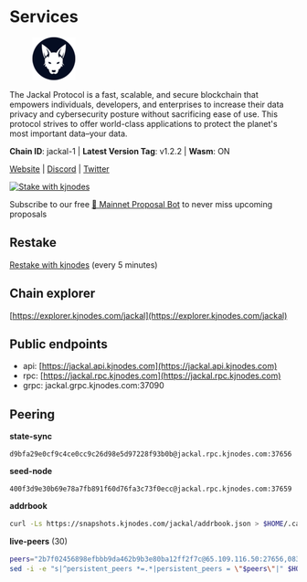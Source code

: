 # Services

<figure><img src="https://raw.githubusercontent.com/kj89/cosmos-images/main/logos/jackal.png" alt=""><figcaption></figcaption></figure>

The Jackal Protocol is a fast, scalable, and secure blockchain that empowers  individuals, developers, and enterprises to increase their data privacy and  cybersecurity posture without sacrificing ease of use. This protocol strives  to offer world-class applications to protect the planet's most important data–your data.

**Chain ID**: jackal-1 | **Latest Version Tag**: v1.2.2 | **Wasm**: ON

[Website](https://jackalprotocol.com) | [Discord](https://discord.com/invite/5GKym3p6rj) | [Twitter](https://twitter.com/Jackal_Protocol)

[![Stake with kjnodes](https://i.ibb.co/cr44Q8j/button-stake-with-kjnodes.png)](https://restake.app/jackal/jklvaloper1tr3wm3mdkz0tda6t7vavqnn7fe2g4un0f67xmt)

Subscribe to our free [🤖 Mainnet Proposal Bot](https://t.me/kjnodes_proposal_bot) to never miss upcoming proposals

## Restake

[Restake with kjnodes](https://restake.app/jackal/jklvaloper1tr3wm3mdkz0tda6t7vavqnn7fe2g4un0f67xmt) (every 5 minutes)
## Chain explorer
[https://explorer.kjnodes.com/jackal](https://explorer.kjnodes.com/jackal)

## Public endpoints

* api: [https://jackal.api.kjnodes.com](https://jackal.api.kjnodes.com)
* rpc: [https://jackal.rpc.kjnodes.com](https://jackal.rpc.kjnodes.com)
* grpc: jackal.grpc.kjnodes.com:37090

## Peering

**state-sync**

```text
d9bfa29e0cf9c4ce0cc9c26d98e5d97228f93b0b@jackal.rpc.kjnodes.com:37656
```

**seed-node**

```text
400f3d9e30b69e78a7fb891f60d76fa3c73f0ecc@jackal.rpc.kjnodes.com:37659
```

**addrbook**
```bash
curl -Ls https://snapshots.kjnodes.com/jackal/addrbook.json > $HOME/.canine/config/addrbook.json
```

**live-peers** (30)
```bash
peers="2b7f02456898efbbb9da462b9b3e80ba12ff2f7c@65.109.116.50:27656,0836e6f18a67cc6139e315f024189cb8a84f3121@95.217.0.158:26656,0daa5dcda773b1d3842ba2881cf27aab519a2cac@54.36.108.222:28656,f3b96273f3b1a7d2594851badd4302f16db81cfa@23.29.55.92:26656,7c85c0aa43e8027b424cb356554a4ccc801a968d@198.244.212.27:26656,976d837d399c0914cca7ba81fcd554b1f3d7a7bd@206.172.224.141:26656,e5a142be860ee9b2f5c71d813e39fceb12cbd218@78.46.78.83:26686,d39fecbc409541de13fa644d90066d4dabe08262@95.165.89.222:24475,ff94a29e02de8369faf37c76d3c97684bbd51bd6@185.16.38.165:17556,0985977a794b298e7ef990fe344d572c60c453b1@172.105.72.158:26656,7751d16cfa48da0a5bea6f40e9bcc386b4c76c50@51.89.7.184:26638,713d202326eedaed41d467b26051aba62727febd@5.9.69.241:26656,dbbd1e102b9d0cde827cd272205fa3a2886a6b2c@5.9.147.22:21656,a463b16c5a7cee3d77f465a0b1c0d526aef426d8@194.163.150.92:26656,28b093e86576a307cebc709912e3546ffe331ad6@65.108.224.156:28656,2ec46ff04ebfafc19f505feaaf00943c15bb2757@185.16.38.149:26656,f42498ca4d9e62f95115f04ae18fa5ec1c1487f1@65.108.141.109:18656,f7b5bc8e8eb8a954f9c36ac7c06ff7b9b847c785@167.86.82.140:46656,09d188ea73f0cbfd7b88808deaafb56a915856a5@85.190.254.14:37656,8be44995ab4eeafcde6e0a9e196c40d483ef6d2a@51.81.155.97:10556,d9bfa29e0cf9c4ce0cc9c26d98e5d97228f93b0b@65.109.88.38:37656,26b6255375a592c3b0664bd474a6975f468c3785@88.99.164.158:11126,72f4f3c9ecd0d136f38da6da1e3d20ca84a7f3cd@24.158.14.210:26656,039a1c4f438c1ecc2dd901e7316d16fdafadfdab@104.193.254.36:27656,72212fbd5da053a8bbab5d2a7fdffb450b520316@85.237.193.116:26656,3ebc427c4aea796e7eea5551e8bca74a7734fe52@136.38.55.33:26656,a877c11ecef83401dcc96c4499874ebc3f13367b@116.202.36.240:10756,e89f40c3830b5c63a6b062d3a137b56fa92bdb84@37.120.191.47:46656,88130f394f62dc17b1960b5e2f50a0f18a7a7499@88.99.213.25:37656,c37059b8594c0999d81416d046eb0ab9921e5bdb@99.241.52.117:26856"
sed -i -e "s|^persistent_peers *=.*|persistent_peers = \"$peers\"|" $HOME/.canine/config/config.toml
```
